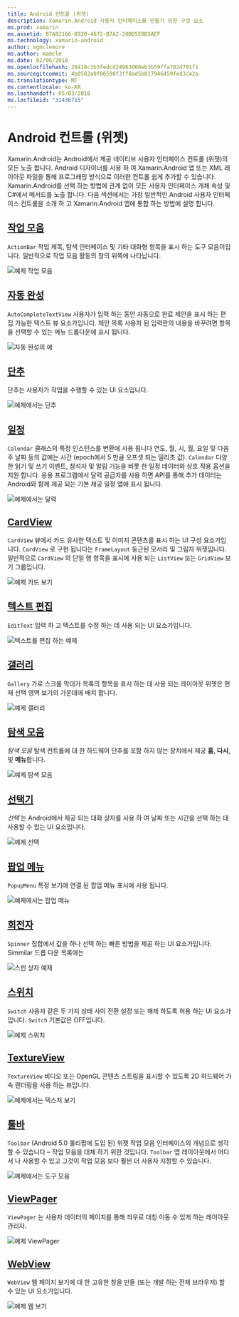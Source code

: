 ```yaml
---
title: Android 컨트롤 (위젯)
description: Xamarin.Android 사용자 인터페이스를 만들기 위한 구성 요소
ms.prod: xamarin
ms.assetid: B7A82166-B920-4672-B7A2-20DD5E0B5AEF
ms.technology: xamarin-android
author: mgmclemore
ms.author: mamcle
ms.date: 02/06/2018
ms.openlocfilehash: 28418c3b3fedcd24963008eb3b59ffa782d791f1
ms.sourcegitcommit: 4b0582a0f06598f3ff8ad5b817946459fed3c42a
ms.translationtype: MT
ms.contentlocale: ko-KR
ms.lasthandoff: 05/03/2018
ms.locfileid: "32436715"
---
```

# <a name="android-controls-widgets"></a>Android 컨트롤 (위젯)

Xamarin.Android는 Android에서 제공 네이티브 사용자 인터페이스 컨트롤 (위젯)의 모든 노출 합니다. Android 디자이너를 사용 하 여 Xamarin.Android 앱 또는 XML 레이아웃 파일을 통해 프로그래밍 방식으로 이러한 컨트롤 쉽게 추가할 수 있습니다. Xamarin.Android를 선택 하는 방법에 관계 없이 모든 사용자 인터페이스 개체 속성 및 C#에서 메서드를 노출 합니다. 다음 섹션에서는 가장 일반적인 Android 사용자 인터페이스 컨트롤을 소개 하 고 Xamarin.Android 앱에 통합 하는 방법에 설명 합니다.

## <a name="action-barandroiduser-interfacecontrolsaction-barmd"></a>[작업 모음](~/android/user-interface/controls/action-bar.md) 

`ActionBar` 작업 제목, 탐색 인터페이스 및 기타 대화형 항목을 표시 하는 도구 모음이입니다. 일반적으로 작업 모음 활동의 창의 위쪽에 나타납니다.

![예제 작업 모음](images/action-bar.png)


## <a name="auto-completeandroiduser-interfacecontrolsauto-completemd"></a>[자동 완성](~/android/user-interface/controls/auto-complete.md)

`AutoCompleteTextView` 사용자가 입력 하는 동안 자동으로 완료 제안을 표시 하는 편집 가능한 텍스트 뷰 요소가입니다. 제안 목록 사용자 된 입력란의 내용을 바꾸려면 항목을 선택할 수 있는 메뉴 드롭다운에 표시 됩니다.

![자동 완성의 예](images/auto-complete.png)


## <a name="buttonsandroiduser-interfacecontrolsbuttonsindexmd"></a>[단추](~/android/user-interface/controls/buttons/index.md)

단추는 사용자가 작업을 수행할 수 있는 UI 요소입니다.

![예제에서는 단추](images/buttons.png)


## <a name="calendarandroiduser-interfacecontrolscalendarmd"></a>[일정](~/android/user-interface/controls/calendar.md)

`Calendar` 클래스의 특정 인스턴스를 변환에 사용 됩니다 연도, 월, 시, 월, 요일 및 다음 주 날짜 등의 값에는 시간 (epoch에서 5 만큼 오프셋 되는 밀리초 값).
`Calendar` 다양 한 읽기 및 쓰기 이벤트, 참석자 및 알림 기능을 비롯 한 일정 데이터와 상호 작용 옵션을 지원 합니다. 응용 프로그램에서 달력 공급자를 사용 하면 API를 통해 추가 데이터는 Android와 함께 제공 되는 기본 제공 일정 앱에 표시 됩니다.

![예제에서는 달력](images/calendar.png)


## <a name="cardviewandroiduser-interfacecontrolscard-viewmd"></a>[CardView](~/android/user-interface/controls/card-view.md)

`CardView` 뷰에서 카드 유사한 텍스트 및 이미지 콘텐츠를 표시 하는 UI 구성 요소가입니다. `CardView` 로 구현 됩니다는 `FrameLayout` 둥근된 모서리 및 그림자 위젯입니다. 일반적으로 `CardView` 의 단일 행 항목을 표시에 사용 되는 `ListView` 또는 `GridView` 보기 그룹입니다.

![예제 카드 보기](images/cardview.png)


## <a name="edit-textandroiduser-interfacecontrolsedit-textmd"></a>[텍스트 편집](~/android/user-interface/controls/edit-text.md)

`EditText` 입력 하 고 텍스트를 수정 하는 데 사용 되는 UI 요소가입니다.

![텍스트를 편집 하는 예제](images/edit-text.png)


## <a name="galleryandroiduser-interfacecontrolsgallerymd"></a>[갤러리](~/android/user-interface/controls/gallery.md)

`Gallery` 가로 스크롤 막대가 목록의 항목을 표시 하는 데 사용 되는 레이아웃 위젯은 현재 선택 영역 보기의 가운데에 배치 합니다.

![예제 갤러리](images/gallery.png)


## <a name="navigation-barandroiduser-interfacecontrolsnavigation-barmd"></a>[탐색 모음](~/android/user-interface/controls/navigation-bar.md)

*탐색 모음* 탐색 컨트롤에 대 한 하드웨어 단추를 포함 하지 않는 장치에서 제공 **홈**, **다시**, 및 **메뉴**합니다.

![예제 탐색 모음](images/navigation-bar.png)


## <a name="pickersandroiduser-interfacecontrolspickersindexmd"></a>[선택기](~/android/user-interface/controls/pickers/index.md)

*선택* 는 Android에서 제공 되는 대화 상자를 사용 하 여 날짜 또는 시간을 선택 하는 데 사용할 수 있는 UI 요소입니다.

![예제 선택](images/picker.png)


## <a name="popup-menuandroiduser-interfacecontrolspopup-menumd"></a>[팝업 메뉴](~/android/user-interface/controls/popup-menu.md)

`PopupMenu` 특정 보기에 연결 된 팝업 메뉴 표시에 사용 됩니다.

![예제에서는 팝업 메뉴](images/popup-menu.png)


## <a name="spinnerandroiduser-interfacecontrolsspinnermd"></a>[회전자](~/android/user-interface/controls/spinner.md)

`Spinner` 집합에서 값을 하나 선택 하는 빠른 방법을 제공 하는 UI 요소가입니다. Simmilar 드롭 다운 목록에는 

![스핀 상자 예제](images/spinner.png)


## <a name="switchandroiduser-interfacecontrolsswitchmd"></a>[스위치](~/android/user-interface/controls/switch.md)

`Switch` 사용자 같은 두 가지 상태 사이 전환 설정 또는 해제 하도록 허용 하는 UI 요소가입니다. `Switch` 기본값은 OFF입니다.

![예제 스위치](images/switch.png)


## <a name="textureviewandroiduser-interfacecontrolstexture-viewmd"></a>[TextureView](~/android/user-interface/controls/texture-view.md)

`TextureView` 비디오 또는 OpenGL 콘텐츠 스트림을 표시할 수 있도록 2D 하드웨어 가속 렌더링을 사용 하는 뷰입니다.

![예제에서는 텍스처 보기](images/texture-view.png)


## <a name="toolbarandroiduser-interfacecontrolstool-barindexmd"></a>[툴바](~/android/user-interface/controls/tool-bar/index.md)

`Toolbar` (Android 5.0 롤리팝에 도입 된) 위젯 작업 모음 인터페이스의 개념으로 생각할 수 있습니다 &ndash; 작업 모음을 대체 하기 위한 것입니다. `Toolbar` 앱 레이아웃에서 어디서 나 사용할 수 있고 그것이 작업 모음 보다 훨씬 더 사용자 지정할 수 있습니다.

![예제에서는 도구 모음](images/toolbar.png)


## <a name="viewpagerandroiduser-interfacecontrolsview-pagerindexmd"></a>[ViewPager](~/android/user-interface/controls/view-pager/index.md) 

`ViewPager` 는 사용자 데이터의 페이지를 통해 좌우로 대칭 이동 수 있게 하는 레이아웃 관리자.

![예제 ViewPager](images/viewpager.png)


## <a name="webviewandroiduser-interfacecontrolsweb-viewmd"></a>[WebView](~/android/user-interface/controls/web-view.md)

`WebView` 웹 페이지 보기에 대 한 고유한 창을 만들 (또는 개발 하는 전체 브라우저) 할 수 있는 UI 요소가입니다.

![예제 웹 보기](images/web-view.png)

